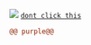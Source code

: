 ![](https://im7.ezgif.com/tmp/ezgif-7-79e60c8203a3.gif)
[`dont click this`](https://www.youtube.com/watch?v=xvFZjo5PgG0)
```diff
@@ purple@@
```


